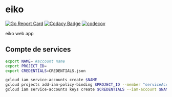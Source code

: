 # eiko
[![Go Report Card](https://goreportcard.com/badge/github.com/eiko-team/eiko)](https://goreportcard.com/report/github.com/eiko-team/eiko)
[![Codacy Badge](https://api.codacy.com/project/badge/Grade/13cbb61d7e734f16a8f0494e0a13a993)](https://www.codacy.com/manual/tomMoulard/eiko?utm_source=github.com&amp;utm_medium=referral&amp;utm_content=eiko-team/eiko&amp;utm_campaign=Badge_Grade)
[![codecov](https://codecov.io/gh/eiko-team/eiko/branch/master/graph/badge.svg)](https://codecov.io/gh/eiko-team/eiko)

eiko web app

## Compte de services

```bash
export NAME= #account name
export PROJECT_ID=
export CREDENTIALS=CREDENTIALS.json
```

```bash
gcloud iam service-accounts create $NAME
gcloud projects add-iam-policy-binding $PROJECT_ID --member "serviceAccount:$NAME@$PROJECT_ID.iam.gserviceaccount.com" --role "roles/owner"
gcloud iam service-accounts keys create $CREDENTIALS --iam-account $NAME@$PROJECT_ID.iam.gserviceaccount.com
